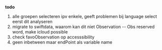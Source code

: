**todo**

1. alle groepen selecteren ipv enkele, geeft problemen bij language select eerst dit analyseren
2. migrate to swiftdata, waarom kan dit niet Observation -- Obs reserved word, make icloud possible
3. check favoObservation op accesssibility
4. geen inbetween maar endPoint als variable name
